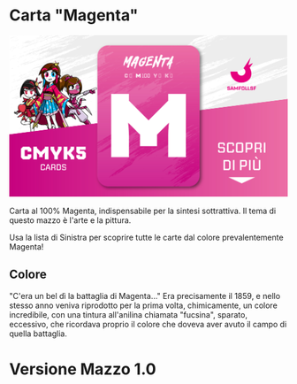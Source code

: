 # Carta "Magenta"

![magenta](eg/magenta.jpg)

Carta al 100% Magenta, indispensabile per la sintesi sottrattiva. Il tema di questo mazzo è l'arte e la pittura.

Usa la lista di Sinistra per scoprire tutte le carte dal colore prevalentemente Magenta!

## Colore

"C'era un bel dì la battaglia di Magenta..." Era precisamente il 1859, e nello stesso anno veniva riprodotto per la prima volta, chimicamente, un colore incredibile, con una tintura all'anilina chiamata "fucsina", sparato, eccessivo, che ricordava proprio il colore che doveva aver avuto il campo di quella battaglia.

# Versione Mazzo 1.0